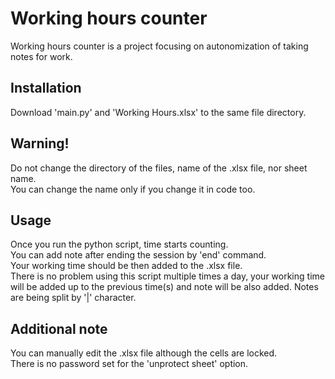 # Working hours counter

Working hours counter is a project focusing on autonomization of taking notes for work. 

## Installation

Download 'main.py' and 'Working Hours.xlsx' to the same file directory.

## Warning!

Do not change the directory of the files, name of the .xlsx file, nor sheet name.</br>
You can change the name only if you change it in code too.

## Usage

Once you run the python script, time starts counting.</br> You can add note after ending the session by 'end' command.</br> Your working time should be then added to the .xlsx file.</br> There is no problem using this script multiple times a day, your working time will be added up to the previous time(s) and note will be also added. Notes are being split by '|' character.  

## Additional note

You can manually edit the .xlsx file although the cells are locked.</br> There is no password set for the 'unprotect sheet' option.